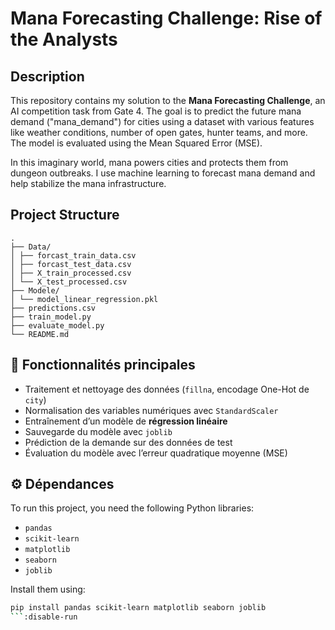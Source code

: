 
# Mana Forecasting Challenge: Rise of the Analysts

## Description
This repository contains my solution to the **Mana Forecasting Challenge**, an AI competition task from Gate 4. The goal is to predict the future mana demand ("mana_demand") for cities using a dataset with various features like weather conditions, number of open gates, hunter teams, and more. The model is evaluated using the Mean Squared Error (MSE).

In this imaginary world, mana powers cities and protects them from dungeon outbreaks. I use machine learning to forecast mana demand and help stabilize the mana infrastructure.

## Project Structure
```
.
├── Data/
│ ├── forcast_train_data.csv
│ ├── forcast_test_data.csv
│ ├── X_train_processed.csv
│ └── X_test_processed.csv
├── Modele/
│ └── model_linear_regression.pkl
├── predictions.csv
├── train_model.py
├── evaluate_model.py
└── README.md
```

## 🧪 Fonctionnalités principales

- Traitement et nettoyage des données (`fillna`, encodage One-Hot de `city`)
- Normalisation des variables numériques avec `StandardScaler`
- Entraînement d’un modèle de **régression linéaire**
- Sauvegarde du modèle avec `joblib`
- Prédiction de la demande sur des données de test
- Évaluation du modèle avec l’erreur quadratique moyenne (MSE)

## ⚙️ Dépendances

To run this project, you need the following Python libraries:

- `pandas`
- `scikit-learn`
- `matplotlib`
- `seaborn`
- `joblib`

Install them using:
```bash
pip install pandas scikit-learn matplotlib seaborn joblib
```:disable-run






